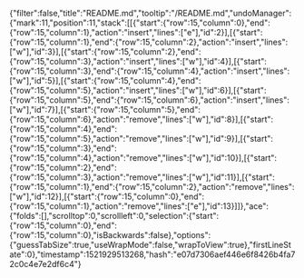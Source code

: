 {"filter":false,"title":"README.md","tooltip":"/README.md","undoManager":{"mark":11,"position":11,"stack":[[{"start":{"row":15,"column":0},"end":{"row":15,"column":1},"action":"insert","lines":["e"],"id":2}],[{"start":{"row":15,"column":1},"end":{"row":15,"column":2},"action":"insert","lines":["w"],"id":3}],[{"start":{"row":15,"column":2},"end":{"row":15,"column":3},"action":"insert","lines":["w"],"id":4}],[{"start":{"row":15,"column":3},"end":{"row":15,"column":4},"action":"insert","lines":["w"],"id":5}],[{"start":{"row":15,"column":4},"end":{"row":15,"column":5},"action":"insert","lines":["w"],"id":6}],[{"start":{"row":15,"column":5},"end":{"row":15,"column":6},"action":"insert","lines":["w"],"id":7}],[{"start":{"row":15,"column":5},"end":{"row":15,"column":6},"action":"remove","lines":["w"],"id":8}],[{"start":{"row":15,"column":4},"end":{"row":15,"column":5},"action":"remove","lines":["w"],"id":9}],[{"start":{"row":15,"column":3},"end":{"row":15,"column":4},"action":"remove","lines":["w"],"id":10}],[{"start":{"row":15,"column":2},"end":{"row":15,"column":3},"action":"remove","lines":["w"],"id":11}],[{"start":{"row":15,"column":1},"end":{"row":15,"column":2},"action":"remove","lines":["w"],"id":12}],[{"start":{"row":15,"column":0},"end":{"row":15,"column":1},"action":"remove","lines":["e"],"id":13}]]},"ace":{"folds":[],"scrolltop":0,"scrollleft":0,"selection":{"start":{"row":15,"column":0},"end":{"row":15,"column":0},"isBackwards":false},"options":{"guessTabSize":true,"useWrapMode":false,"wrapToView":true},"firstLineState":0},"timestamp":1521929513268,"hash":"e07d7306aef446e6f8426b4fa72c0c4e7e2df6c4"}